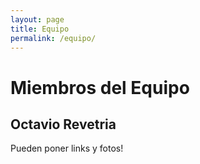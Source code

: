 ```yaml
---
layout: page
title: Equipo
permalink: /equipo/
---
```


# Miembros del Equipo

## Octavio Revetria

Pueden poner links y fotos!

